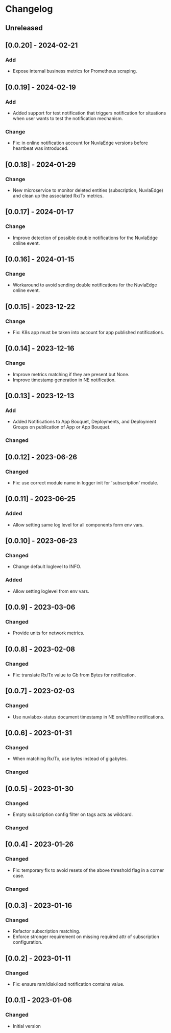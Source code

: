 # Changelog

## Unreleased

## [0.0.20] - 2024-02-21

### Add

- Expose internal business metrics for Prometheus scraping. 

## [0.0.19] - 2024-02-19

### Add

- Added support for test notification that triggers notification for situations
  when user wants to test the notification mechanism.

### Change

- Fix: in online notification account for NuvlaEdge versions before heartbeat 
  was introduced.

## [0.0.18] - 2024-01-29

### Change

- New microservice to monitor deleted entities (subscription, NuvlaEdge) 
  and clean up the associated Rx/Tx metrics. 

## [0.0.17] - 2024-01-17

### Change

- Improve detection of possible double notifications for the NuvlaEdge online event.

## [0.0.16] - 2024-01-15

### Change

- Workaround to avoid sending double notifications for the NuvlaEdge online event.
 
## [0.0.15] - 2023-12-22

### Change

- Fix: K8s app must be taken into account for app published notifications.

## [0.0.14] - 2023-12-16

### Change

- Improve metrics matching if they are present but None.
- Improve timestamp generation in NE notification.

## [0.0.13] - 2023-12-13

### Add

- Added Notifications to App Bouquet, Deployments, and Deployment Groups on 
  publication of App or App Bouquet.

### Changed

## [0.0.12] - 2023-06-26

### Changed

- Fix: use correct module name in logger init for 'subscription' module.


## [0.0.11] - 2023-06-25

### Added

- Allow setting same log level for all components form env vars.

## [0.0.10] - 2023-06-23

### Changed

- Change default loglevel to INFO.
  
### Added

- Allow setting loglevel from env vars.

## [0.0.9] - 2023-03-06

### Changed

- Provide units for network metrics.

## [0.0.8] - 2023-02-08

### Changed

- Fix: translate Rx/Tx value to Gb from Bytes for notification.

## [0.0.7] - 2023-02-03

### Changed

- Use nuvlabox-status document timestamp in NE on/offline notifications.

## [0.0.6] - 2023-01-31

### Changed

- When matching Rx/Tx, use bytes instead of gigabytes.

### Changed

## [0.0.5] - 2023-01-30

### Changed

- Empty subscription config filter on tags acts as wildcard.

### Changed

## [0.0.4] - 2023-01-26

### Changed

- Fix: temporary fix to avoid resets of the above threshold flag in a corner case.

### Changed

## [0.0.3] - 2023-01-16

### Changed

- Refactor subscription matching.
- Enforce stronger requirement on missing required attr of subscription
  configuration.

## [0.0.2] - 2023-01-11

### Changed

- Fix: ensure ram/disk/load notification contains value.

## [0.0.1] - 2023-01-06

### Changed

- Initial version
